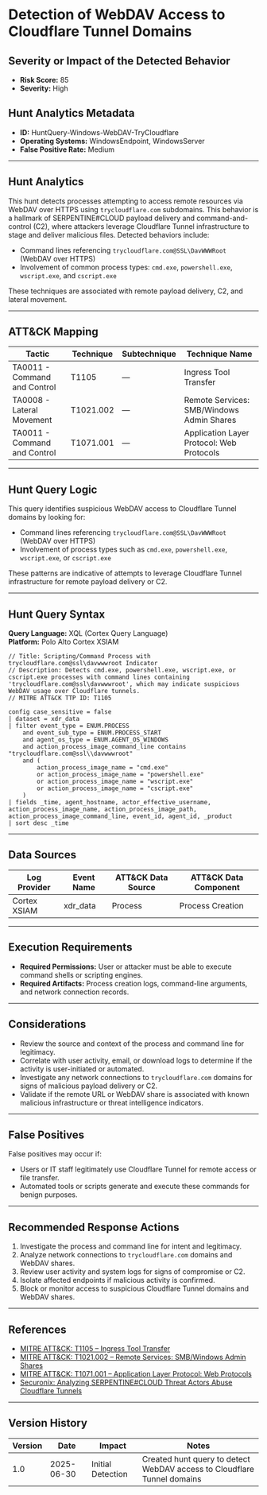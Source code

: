# Detection of WebDAV Access to Cloudflare Tunnel Domains

## Severity or Impact of the Detected Behavior
- **Risk Score:** 85
- **Severity:** High

## Hunt Analytics Metadata

- **ID:** HuntQuery-Windows-WebDAV-TryCloudflare
- **Operating Systems:** WindowsEndpoint, WindowsServer
- **False Positive Rate:** Medium

---

## Hunt Analytics

This hunt detects processes attempting to access remote resources via WebDAV over HTTPS using `trycloudflare.com` subdomains. This behavior is a hallmark of SERPENTINE#CLOUD payload delivery and command-and-control (C2), where attackers leverage Cloudflare Tunnel infrastructure to stage and deliver malicious files. Detected behaviors include:

- Command lines referencing `trycloudflare.com@SSL\DavWWWRoot` (WebDAV over HTTPS)
- Involvement of common process types: `cmd.exe`, `powershell.exe`, `wscript.exe`, and `cscript.exe`

These techniques are associated with remote payload delivery, C2, and lateral movement.

---

## ATT&CK Mapping

| Tactic                        | Technique   | Subtechnique | Technique Name                                 |
|------------------------------|-------------|--------------|-----------------------------------------------|
| TA0011 - Command and Control | T1105       | —            | Ingress Tool Transfer                         |
| TA0008 - Lateral Movement    | T1021.002   | —            | Remote Services: SMB/Windows Admin Shares     |
| TA0011 - Command and Control | T1071.001   | —            | Application Layer Protocol: Web Protocols     |

---

## Hunt Query Logic

This query identifies suspicious WebDAV access to Cloudflare Tunnel domains by looking for:

- Command lines referencing `trycloudflare.com@SSL\DavWWWRoot` (WebDAV over HTTPS)
- Involvement of process types such as `cmd.exe`, `powershell.exe`, `wscript.exe`, or `cscript.exe`

These patterns are indicative of attempts to leverage Cloudflare Tunnel infrastructure for remote payload delivery or C2.

---

## Hunt Query Syntax

**Query Language:** XQL (Cortex Query Language)  
**Platform:** Polo Alto Cortex XSIAM

```xql
// Title: Scripting/Command Process with trycloudflare.com@ssl\davwwwroot Indicator
// Description: Detects cmd.exe, powershell.exe, wscript.exe, or cscript.exe processes with command lines containing 'trycloudflare.com@ssl\davwwwroot', which may indicate suspicious WebDAV usage over Cloudflare tunnels.
// MITRE ATT&CK TTP ID: T1105

config case_sensitive = false 
| dataset = xdr_data 
| filter event_type = ENUM.PROCESS 
    and event_sub_type = ENUM.PROCESS_START 
    and agent_os_type = ENUM.AGENT_OS_WINDOWS
    and action_process_image_command_line contains "trycloudflare.com@ssl\\davwwwroot"
    and (
        action_process_image_name = "cmd.exe"
        or action_process_image_name = "powershell.exe"
        or action_process_image_name = "wscript.exe"
        or action_process_image_name = "cscript.exe"
    )
| fields _time, agent_hostname, actor_effective_username, action_process_image_name, action_process_image_path, action_process_image_command_line, event_id, agent_id, _product
| sort desc _time
```

---

## Data Sources

| Log Provider | Event Name       | ATT&CK Data Source  | ATT&CK Data Component  |
|--------------|------------------|---------------------|------------------------|
| Cortex XSIAM|    xdr_data       | Process             | Process Creation       |

---

## Execution Requirements

- **Required Permissions:** User or attacker must be able to execute command shells or scripting engines.
- **Required Artifacts:** Process creation logs, command-line arguments, and network connection records.

---

## Considerations

- Review the source and context of the process and command line for legitimacy.
- Correlate with user activity, email, or download logs to determine if the activity is user-initiated or automated.
- Investigate any network connections to `trycloudflare.com` domains for signs of malicious payload delivery or C2.
- Validate if the remote URL or WebDAV share is associated with known malicious infrastructure or threat intelligence indicators.

---

## False Positives

False positives may occur if:

- Users or IT staff legitimately use Cloudflare Tunnel for remote access or file transfer.
- Automated tools or scripts generate and execute these commands for benign purposes.

---

## Recommended Response Actions

1. Investigate the process and command line for intent and legitimacy.
2. Analyze network connections to `trycloudflare.com` domains and WebDAV shares.
3. Review user activity and system logs for signs of compromise or C2.
4. Isolate affected endpoints if malicious activity is confirmed.
5. Block or monitor access to suspicious Cloudflare Tunnel domains and WebDAV shares.

---

## References

- [MITRE ATT&CK: T1105 – Ingress Tool Transfer](https://attack.mitre.org/techniques/T1105/)
- [MITRE ATT&CK: T1021.002 – Remote Services: SMB/Windows Admin Shares](https://attack.mitre.org/techniques/T1021/002/)
- [MITRE ATT&CK: T1071.001 – Application Layer Protocol: Web Protocols](https://attack.mitre.org/techniques/T1071/001/)
- [Securonix: Analyzing SERPENTINE#CLOUD Threat Actors Abuse Cloudflare Tunnels](https://www.securonix.com/blog/analyzing_serpentinecloud-threat-actors-abuse-cloudflare-tunnels-threat-research/)

---

## Version History

| Version | Date       | Impact            | Notes                                                                                      |
|---------|------------|-------------------|--------------------------------------------------------------------------------------------|
| 1.0     | 2025-06-30 | Initial Detection | Created hunt query to detect WebDAV access to Cloudflare Tunnel domains |
